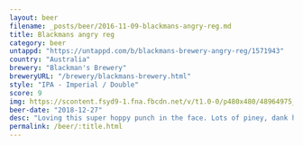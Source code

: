 ```yaml
---
layout: beer
filename: _posts/beer/2016-11-09-blackmans-angry-reg.md
title: Blackmans angry reg
category: beer
untappd: "https://untappd.com/b/blackmans-brewery-angry-reg/1571943"
country: "Australia"
brewery: "Blackman's Brewery"
breweryURL: "/brewery/blackmans-brewery.html"
style: "IPA - Imperial / Double"
score: 9
img: https://scontent.fsyd9-1.fna.fbcdn.net/v/t1.0-0/p480x480/48964975_10156797309223745_7352065471866208256_o.jpg?_nc_cat=105&_nc_sid=e007fa&_nc_ohc=QljImv5e1BAAX-KO5yB&_nc_oc=AQlB0C49Xg5dDQ2LnIS410fLjiReGGa12bjEg9unZduCN2M0mOjDuw8aJ1demtfjo5Q&_nc_ht=scontent.fsyd9-1.fna&_nc_tp=6&oh=e6e52308ba148dcfefc2aaf2d08ce0af&oe=5F47DA9E
beer-date: "2018-12-27"
desc: "Loving this super hoppy punch in the face. Lots of piney, dank hops but no lingering after taste. Going down faster than it should given the strength. Purchase only if you like strong IPAs"
permalink: /beer/:title.html
---
```

